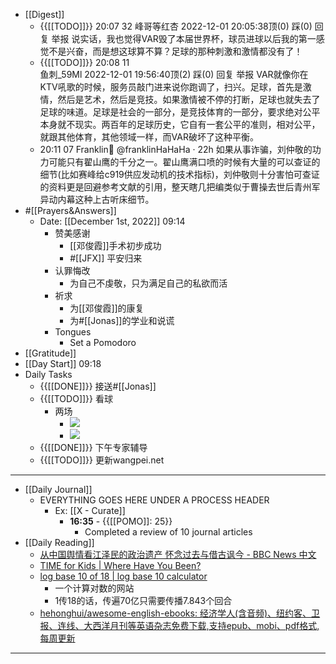 - [[Digest]]
    - {{[[TODO]]}} 20:07 32 峰哥等红杏 2022-12-01 20:05:38顶(0) 踩(0) 回复 举报
说实话，我也觉得VAR毁了本届世界杯，球员进球以后我的第一感觉不是兴奋，而是想这球算不算？足球的那种刺激和激情都没有了！
    - {{[[TODO]]}} 20:08 11 	
鱼刺_59Ml 2022-12-01 19:56:40顶(2) 踩(0) 回复 举报
VAR就像你在KTV吼歌的时候，服务员敲门进来说你跑调了，扫兴。足球，首先是激情，然后是艺术，然后是竞技。如果激情被不停的打断，足球也就失去了足球的味道。足球是社会的一部分，是竞技体育的一部分，要求绝对公平本身就不现实。两百年的足球历史，它自有一套公平的准则，相对公平，就跟其他体育，其他领域一样，而VAR破坏了这种平衡。
    - 20:11 07 Franklin🍊
@franklinHaHaHa
·
22h
如果从事诈骗，刘仲敬的功力可能只有翟山鹰的千分之一。翟山鹰满口喷的时候有大量的可以查证的细节(比如赛峰给c919供应发动机的技术指标)，刘仲敬则十分害怕可查证的资料更是回避参考文献的引用，整天瞎几把编类似于曹操去世后青州军异动内幕这种上古听床细节。
- #[[Prayers&Answers]]
    - Date: [[December 1st, 2022]] 09:14
        - 赞美感谢
            - [[邓俊霞]]手术初步成功
            - #[[JFX]] 平安归来
        - 认罪悔改
            - 为自己不虔敬，只为满足自己的私欲而活
        - 祈求
            - 为[[邓俊霞]]的康复
            - 为#[[Jonas]]的学业和说谎
        - Tongues
            - Set a Pomodoro
- [[Gratitude]]
- [[Day Start]] 09:18
- Daily Tasks
    - {{[[DONE]]}} 接送#[[Jonas]]
    - {{[[TODO]]}} 看球
        - 两场
            - ![](https://firebasestorage.googleapis.com/v0/b/firescript-577a2.appspot.com/o/imgs%2Fapp%2Fhaozhongwen%2FTSMRq2Hv5F.26.03.png?alt=media&token=dfb9830d-6771-4653-9e16-8c8ca7156784)
            - ![](https://firebasestorage.googleapis.com/v0/b/firescript-577a2.appspot.com/o/imgs%2Fapp%2Fhaozhongwen%2Foiw3Nr8SMH.26.10.png?alt=media&token=62d6b71c-df79-40bb-9ae7-f06407bd1c91)
    - {{[[DONE]]}} 下午专家辅导
    - {{[[TODO]]}} 更新wangpei.net
- ---
- [[Daily Journal]] 
    - EVERYTHING GOES HERE UNDER A PROCESS HEADER
        - Ex: [[X - Curate]]
            - **16:35** - {{[[POMO]]: 25}}
                -  Completed a review of 10 journal articles
- [[Daily Reading]]
    - [从中国舆情看江泽民的政治遗产 怀念过去与借古讽今 - BBC News 中文](https://www.bbc.com/zhongwen/simp/chinese-news-63820146?at_campaign=Social_Flow&at_format=link&at_ptr_name=twitter&at_medium=social&at_link_origin=bbcchinese&at_campaign_type=owned&at_bbc_team=editorial&at_link_id=52B3A07C-7172-11ED-B8A8-968496E8478F&at_link_type=web_link)
    - [TIME for Kids | Where Have You Been?](https://www.timeforkids.com/k1/press-club-mission-2-10-where-have-you-been/)
    - [log base 10 of 18 | log base 10 calculator](https://miniwebtool.com/log-base-10-calculator/?num1=18)
        - 一个计算对数的网站
        - 1传18的话，传遍70亿只需要传播7.843个回合
    - [hehonghui/awesome-english-ebooks: 经济学人(含音频)、纽约客、卫报、连线、大西洋月刊等英语杂志免费下载,支持epub、mobi、pdf格式, 每周更新](https://github.com/hehonghui/awesome-english-ebooks)
- ---
